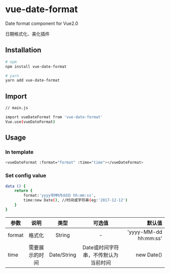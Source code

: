 # vue-date-format

Date format component for Vue2.0

日期格式化、美化插件

## Installation

``` bash
# npm
npm install vue-date-format

# yarn
yarn add vue-date-format

```


## Import
``` bash
// main.js

import vueDateFormat from 'vue-date-format'
Vue.use(vueDateFormat)

```


## Usage

### In template
``` bash
<vueDateFormat :format="format" :time="time"></vueDateFormat>

```

### Set config value
``` bash
data () {
    return {
        format:'yyyy年MM月dd日 hh:mm:ss',
        time:new Date(), //时间或字符串(eg:'2017-12-12')
    }
}

```

| 参数           | 说明           | 类型           |  可选值        |  默认值  |
| ------------- |:--------------:|:-------------:|:-------------:| -------:|
| format        | 格式化          | String        |-              | 'yyyy-MM-dd hh:mm:ss'   |
| time          | 需要展示的时间   | Date/String   |Date或时间字符串，不传默认为当前时间   | new Date()   |